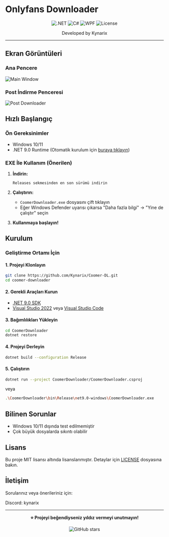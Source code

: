 # Onlyfans Downloader

<div align="center">

![.NET](https://img.shields.io/badge/.NET-9.0-512BD4?style=for-the-badge&logo=dotnet)
![C#](https://img.shields.io/badge/C%23-12.0-239120?style=for-the-badge&logo=csharp)
![WPF](https://img.shields.io/badge/WPF-Windows-0078D4?style=for-the-badge&logo=windows)
![License](https://img.shields.io/badge/License-MIT-green?style=for-the-badge)


Developed by Kynarix


</div>

---

## Ekran Görüntüleri

### Ana Pencere
![Main Window](https://media.discordapp.net/attachments/1371283668273729610/1425278149977051297/image.png?ex=68e70137&is=68e5afb7&hm=9f19be13a167437c7f3c55935d460a5a565893f6d2d3ff1eb0b6adb9a28084ad&=&format=webp)

### Post İndirme Penceresi
![Post Downloader](https://media.discordapp.net/attachments/1371283668273729610/1425278317497552926/image.png?ex=68e7015f&is=68e5afdf&hm=36f81fdebc5c0b0525cb7593d889bd315ee7bbc4c628f8bc13991d76145d094b&=&format=webp)

## Hızlı Başlangıç

### Ön Gereksinimler

- Windows 10/11
- .NET 9.0 Runtime (Otomatik kurulum için [buraya tıklayın](https://dotnet.microsoft.com/download/dotnet/9.0))

### EXE İle Kullanım (Önerilen)

1. **İndirin:**
   ```
   Releases sekmesinden en son sürümü indirin
   ```

2. **Çalıştırın:**
   - `CoomerDownloader.exe` dosyasını çift tıklayın
   - Eğer Windows Defender uyarısı çıkarsa "Daha fazla bilgi" → "Yine de çalıştır" seçin

3. **Kullanmaya başlayın!**

## Kurulum

### Geliştirme Ortamı İçin

#### 1. Projeyi Klonlayın

```bash
git clone https://github.com/Kynarix/Coomer-DL.git
cd coomer-downloader
```

#### 2. Gerekli Araçları Kurun

- [.NET 9.0 SDK](https://dotnet.microsoft.com/download/dotnet/9.0)
- [Visual Studio 2022](https://visualstudio.microsoft.com/) veya [Visual Studio Code](https://code.visualstudio.com/)

#### 3. Bağımlılıkları Yükleyin

```bash
cd CoomerDownloader
dotnet restore
```

#### 4. Projeyi Derleyin

```bash
dotnet build --configuration Release
```

#### 5. Çalıştırın

```bash
dotnet run --project CoomerDownloader/CoomerDownloader.csproj
```

veya

```bash
.\CoomerDownloader\bin\Release\net9.0-windows\CoomerDownloader.exe
```

## Bilinen Sorunlar

- Windows 10/11 dışında test edilmemiştir
- Çok büyük dosyalarda sıkıntı olabilir


## Lisans

Bu proje MIT lisansı altında lisanslanmıştır. Detaylar için [LICENSE](LICENSE) dosyasına bakın.


## İletişim

Sorularınız veya önerileriniz için:

Discord: kynarix

---

<div align="center">

**⭐ Projeyi beğendiyseniz yıldız vermeyi unutmayın!**

![GitHub stars](https://img.shields.io/github/stars/kynarix/Coomer-DL?style=social)

</div>
